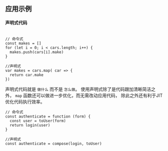 ## 应用示例

#### 声明式代码

```

// 命令式
const makes = []
for (let i = 0; i < cars.length; i++) {
  makes.push(cars[i].make)
}

//声明式
var makes = cars.map( car => {
  return car.make
})

```
声明式代码就是 `做什么` 而不是 `怎么做`。 
使用声明式除了是代码跟加清晰简洁之外， `map` 函数还可以做进一步优化，而无需改动应用代码，
除此之外还有利于JIT优化代码执行效率。

```
// 命令式
const authenticate = function (form) {
  const user = toUser(form)
  return login(user)
}

//声明式
const authenticate = compose(login, toUser)

```

#### 